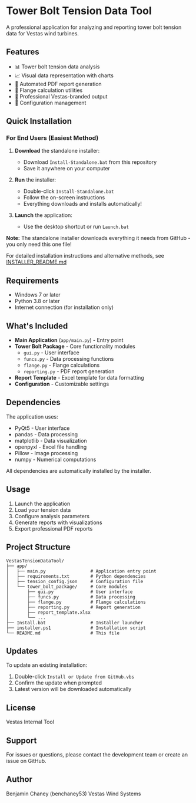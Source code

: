 # Tower Bolt Tension Data Tool

A professional application for analyzing and reporting tower bolt tension data for Vestas wind turbines.

## Features

- 📊 Tower bolt tension data analysis
- 📈 Visual data representation with charts
- 📄 Automated PDF report generation
- 🔧 Flange calculation utilities
- 🎨 Professional Vestas-branded output
- 💾 Configuration management

## Quick Installation

### For End Users (Easiest Method)

1. **Download** the standalone installer:
   - Download `Install-Standalone.bat` from this repository
   - Save it anywhere on your computer
   
2. **Run** the installer:
   - Double-click `Install-Standalone.bat`
   - Follow the on-screen instructions
   - Everything downloads and installs automatically!
   
3. **Launch** the application:
   - Use the desktop shortcut or run `Launch.bat`

**Note:** The standalone installer downloads everything it needs from GitHub - you only need this one file!

For detailed installation instructions and alternative methods, see [INSTALLER_README.md](INSTALLER_README.md)

## Requirements

- Windows 7 or later
- Python 3.8 or later
- Internet connection (for installation only)

## What's Included

- **Main Application** (`app/main.py`) - Entry point
- **Tower Bolt Package** - Core functionality modules
  - `gui.py` - User interface
  - `funcs.py` - Data processing functions
  - `flange.py` - Flange calculations
  - `reporting.py` - PDF report generation
- **Report Template** - Excel template for data formatting
- **Configuration** - Customizable settings

## Dependencies

The application uses:
- PyQt5 - User interface
- pandas - Data processing
- matplotlib - Data visualization
- openpyxl - Excel file handling
- Pillow - Image processing
- numpy - Numerical computations

All dependencies are automatically installed by the installer.

## Usage

1. Launch the application
2. Load your tension data
3. Configure analysis parameters
4. Generate reports with visualizations
5. Export professional PDF reports

## Project Structure

```
VestasTensionDataTool/
├── app/
│   ├── main.py                 # Application entry point
│   ├── requirements.txt        # Python dependencies
│   ├── tension_config.json     # Configuration file
│   └── tower_bolt_package/     # Core modules
│       ├── gui.py              # User interface
│       ├── funcs.py            # Data processing
│       ├── flange.py           # Flange calculations
│       ├── reporting.py        # Report generation
│       ├── report_template.xlsx
│       └── ...
├── Install.bat                 # Installer launcher
├── installer.ps1               # Installation script
└── README.md                   # This file
```

## Updates

To update an existing installation:

1. Double-click `Install or Update from GitHub.vbs`
2. Confirm the update when prompted
3. Latest version will be downloaded automatically

## License

Vestas Internal Tool

## Support

For issues or questions, please contact the development team or create an issue on GitHub.

## Author

Benjamin Chaney (benchaney53)
Vestas Wind Systems

